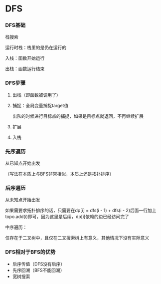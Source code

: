 # DFS



### DFS基础

栈搜索

运行时栈：栈里的是仍在运行的

入栈：函数开始运行

出栈：函数运行结束



### DFS步骤

1. 出栈（即函数被调用了）

2. 捕捉：全局变量捕捉target值

   出队的时候进行目标点的捕捉，如果是目标点就返回，不再继续扩展

3. 扩展

4. 入栈



### 先序遍历

从已知点开始出发

（写法在本质上与BFS非常相似，本质上还是拓扑排序）



### 后序遍历

从未知点开始出发

如果需要求拓扑排序的话，只需要在dp[i] = dfs(i - 1) + dfs(i - 2)后面一行加上topo.add(i)即可，因为这里是后续，dp[i]依赖的边已经访问完了





中序遍历：

仅存在于二叉树中，且仅在二叉搜索树上有意义，其他情况下没有实际意义





### DFS相对于BFS的优势

- 后序传值（DFS没有后序）
- 先序回溯（BFS不能回溯）
- 宽树搜索
